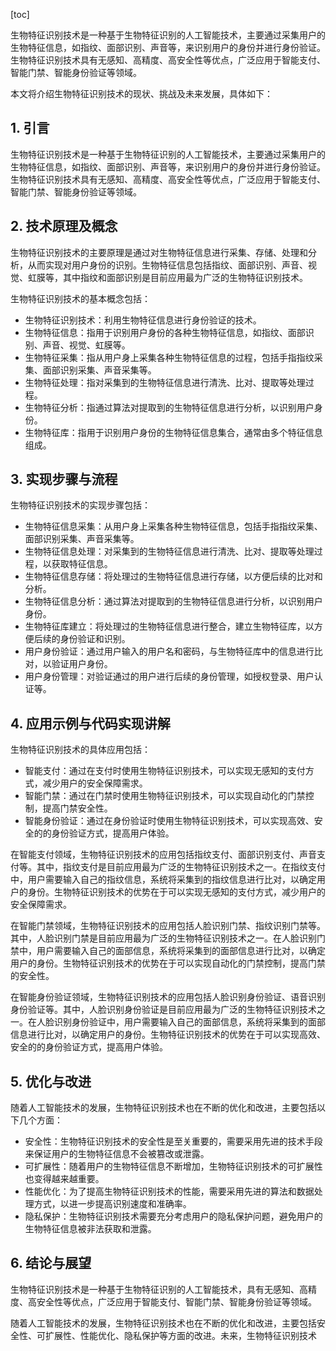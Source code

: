 
[toc]                    
                
                
生物特征识别技术是一种基于生物特征识别的人工智能技术，主要通过采集用户的生物特征信息，如指纹、面部识别、声音等，来识别用户的身份并进行身份验证。生物特征识别技术具有无感知、高精度、高安全性等优点，广泛应用于智能支付、智能门禁、智能身份验证等领域。

本文将介绍生物特征识别技术的现状、挑战及未来发展，具体如下：

## 1. 引言

生物特征识别技术是一种基于生物特征识别的人工智能技术，主要通过采集用户的生物特征信息，如指纹、面部识别、声音等，来识别用户的身份并进行身份验证。生物特征识别技术具有无感知、高精度、高安全性等优点，广泛应用于智能支付、智能门禁、智能身份验证等领域。

## 2. 技术原理及概念

生物特征识别技术的主要原理是通过对生物特征信息进行采集、存储、处理和分析，从而实现对用户身份的识别。生物特征信息包括指纹、面部识别、声音、视觉、虹膜等，其中指纹和面部识别是目前应用最为广泛的生物特征识别技术。

生物特征识别技术的基本概念包括：

- 生物特征识别技术：利用生物特征信息进行身份验证的技术。
- 生物特征信息：指用于识别用户身份的各种生物特征信息，如指纹、面部识别、声音、视觉、虹膜等。
- 生物特征采集：指从用户身上采集各种生物特征信息的过程，包括手指指纹采集、面部识别采集、声音采集等。
- 生物特征处理：指对采集到的生物特征信息进行清洗、比对、提取等处理过程。
- 生物特征分析：指通过算法对提取到的生物特征信息进行分析，以识别用户身份。
- 生物特征库：指用于识别用户身份的生物特征信息集合，通常由多个特征信息组成。

## 3. 实现步骤与流程

生物特征识别技术的实现步骤包括：

- 生物特征信息采集：从用户身上采集各种生物特征信息，包括手指指纹采集、面部识别采集、声音采集等。
- 生物特征信息处理：对采集到的生物特征信息进行清洗、比对、提取等处理过程，以获取特征信息。
- 生物特征信息存储：将处理过的生物特征信息进行存储，以方便后续的比对和分析。
- 生物特征信息分析：通过算法对提取到的生物特征信息进行分析，以识别用户身份。
- 生物特征库建立：将处理过的生物特征信息进行整合，建立生物特征库，以方便后续的身份验证和识别。
- 用户身份验证：通过用户输入的用户名和密码，与生物特征库中的信息进行比对，以验证用户身份。
- 用户身份管理：对验证通过的用户进行后续的身份管理，如授权登录、用户认证等。

## 4. 应用示例与代码实现讲解

生物特征识别技术的具体应用包括：

- 智能支付：通过在支付时使用生物特征识别技术，可以实现无感知的支付方式，减少用户的安全保障需求。
- 智能门禁：通过在门禁时使用生物特征识别技术，可以实现自动化的门禁控制，提高门禁安全性。
- 智能身份验证：通过在身份验证时使用生物特征识别技术，可以实现高效、安全的的身份验证方式，提高用户体验。

在智能支付领域，生物特征识别技术的应用包括指纹支付、面部识别支付、声音支付等。其中，指纹支付是目前应用最为广泛的生物特征识别技术之一。在指纹支付中，用户需要输入自己的指纹信息，系统将采集到的指纹信息进行比对，以确定用户的身份。生物特征识别技术的优势在于可以实现无感知的支付方式，减少用户的安全保障需求。

在智能门禁领域，生物特征识别技术的应用包括人脸识别门禁、指纹识别门禁等。其中，人脸识别门禁是目前应用最为广泛的生物特征识别技术之一。在人脸识别门禁中，用户需要输入自己的面部信息，系统将采集到的面部信息进行比对，以确定用户的身份。生物特征识别技术的优势在于可以实现自动化的门禁控制，提高门禁的安全性。

在智能身份验证领域，生物特征识别技术的应用包括人脸识别身份验证、语音识别身份验证等。其中，人脸识别身份验证是目前应用最为广泛的生物特征识别技术之一。在人脸识别身份验证中，用户需要输入自己的面部信息，系统将采集到的面部信息进行比对，以确定用户的身份。生物特征识别技术的优势在于可以实现高效、安全的的身份验证方式，提高用户体验。

## 5. 优化与改进

随着人工智能技术的发展，生物特征识别技术也在不断的优化和改进，主要包括以下几个方面：

- 安全性：生物特征识别技术的安全性是至关重要的，需要采用先进的技术手段来保证用户的生物特征信息不会被篡改或泄露。
- 可扩展性：随着用户的生物特征信息不断增加，生物特征识别技术的可扩展性也变得越来越重要。
- 性能优化：为了提高生物特征识别技术的性能，需要采用先进的算法和数据处理方式，以进一步提高识别速度和准确率。
- 隐私保护：生物特征识别技术需要充分考虑用户的隐私保护问题，避免用户的生物特征信息被非法获取和泄露。

## 6. 结论与展望

生物特征识别技术是一种基于生物特征识别的人工智能技术，具有无感知、高精度、高安全性等优点，广泛应用于智能支付、智能门禁、智能身份验证等领域。

随着人工智能技术的发展，生物特征识别技术也在不断的优化和改进，主要包括安全性、可扩展性、性能优化、隐私保护等方面的改进。未来，生物特征识别技术

